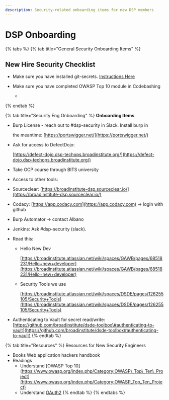 ```yaml
---
description: Security-related onboarding items for new DSP members
---
```


# DSP Onboarding



{% tabs %}
{% tab title="General Security Onboarding Items" %}


## New Hire Security Checklist

* Make sure you have installed git-secrets. [Instructions Here](https://github.com/broadinstitute/security-kb-gitbook/tree/a5348cc55c991761e37fc28083529f37b733ac4a/security-kb-gitbook/security_platform_categories/security_git.md#how-do-i-verify-git-secrets-works-on-my-machine)
* Make sure you have completed OWASP Top 10 module in Codebashing

  -
{% endtab %}

{% tab title="Security Eng Onboarding" %}
**Onboarding Items**

* Burp License - reach out to \#dsp-security in Slack. Install burp in

  the meantime: [https://portswigger.net/](https://portswigger.net/)

* Ask for access to DefectDojo:

  [https://defect-dojo.dsp-techops.broadinstitute.org/](https://defect-dojo.dsp-techops.broadinstitute.org/)

* Take GCP course through BITS university
* Access to other tools:
* Sourceclear: [https://broadinstitute-dsp.sourceclear.io/](https://broadinstitute-dsp.sourceclear.io/)
* Codacy: [https://app.codacy.com](https://app.codacy.com) -&gt; login with github
* Burp Automator -&gt; contact Albano
* Jenkins: Ask \#dsp-security \(slack\).
* Read this:
  * Hello New Dev

    [https://broadinstitute.atlassian.net/wiki/spaces/GAWB/pages/68518231/Hello+new+developer](https://broadinstitute.atlassian.net/wiki/spaces/GAWB/pages/68518231/Hello+new+developer)

  * Security Tools we use

    [https://broadinstitute.atlassian.net/wiki/spaces/DSDE/pages/126255105/Security+Tools](https://broadinstitute.atlassian.net/wiki/spaces/DSDE/pages/126255105/Security+Tools)
* Authenticating to Vault for secret read/write: [https://github.com/broadinstitute/dsde-toolbox\#authenticating-to-vault](https://github.com/broadinstitute/dsde-toolbox#authenticating-to-vault)
{% endtab %}

{% tab title="Resources" %}
Resources for New Security Engineers

* Books Web application hackers handbook
* Readings
  * Understand [OWASP Top 10\]\(https://www.owasp.org/index.php/Category:OWASP\_Top\_Ten\_Project](https://www.owasp.org/index.php/Category:OWASP_Top_Ten_Project)
  * Understand [OAuth2](http://www.bubblecode.net/en/2016/01/22/understanding-oauth2/)
{% endtab %}
{% endtabs %}

## 

## 

## 

